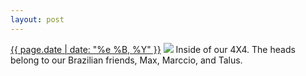 ```yaml
---
layout: post
---
```


<p>
  <time><a href="/142">{{ page.date | date: "%e %B, %Y" }}</a></time>
  <a href="/142"><img src="{{ site.assets_url }}/142.jpg"/></a>
  <span>Inside of our 4X4. The heads belong to our Brazilian friends, Max, Marccio, and Talus.</span>
</p>
